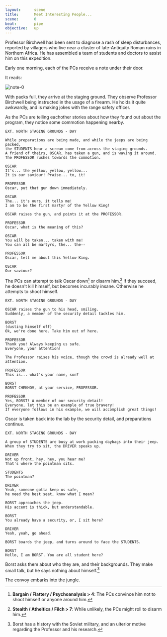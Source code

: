 ```yaml
---
layout:      scene
title:       Meet Interesting People...
scene:       0
beat:        pipe
objective:   up
---
```



Professor Birchwell has been sent to diagnose a rash of sleep disturbances,
reported by villagers who live near a cluster of late-Antiquity Roman ruins in Northern Africa.
He has assembled a team of students and doctors to assist him on this expedition.

Early one morning, each of the PCs receive a note under their door.

It reads:

![note-0]({{site.baseurl}}/assets/birchwell-note-0.png)

With packs full, they arrive at the staging ground.
They observe Professor Birchwell being instructed in the usage of a firearm.
He holds it quite awkwardly, and is making jokes with the range safety officer.

As the PCs are telling eachother stories about how they found out about the program,
they notice some commotion happening nearby.

~~~
EXT. NORTH STAGING GROUNDS - DAY

While preparations are being made, and while the jeeps are being packed,
the STUDENTS hear a scream come from across the staging grounds.
A friend of theirs, OSCAR, has taken a gun, and is waving it around.
The PROFESSOR rushes towards the commotion.

OSCAR
It's... the yellow, yellow, yellow...
It is our saviour! Praise... to, it!

PROFESSOR
Oscar, put that gun down immediately.

OSCAR
The... it's ours, it tells me!
I am to be the first martyr of the Yellow King!

OSCAR raises the gun, and points it at the PROFESSOR.

PROFESSOR
Oscar, what is the meaning of this?

OSCAR
You will be taken... taken with me!
You can all be martyrs, the... the--

PROFESSOR
Oscar, tell me about this Yellow King.

OSCAR
Our saviour?
~~~


The PCs can attempt to talk Oscar down[^talk] or disarm him.[^disarm]
If they succeed, he doesn't kill himself, but becomes incurably insane.
Otherwise he attempts to shoot himself.


~~~
EXT. NORTH STAGING GROUNDS - DAY

OSCAR raises the gun to his head, smiling.
Suddenly, a member of the security detail tackles him.

BORST
(dusting himself off)
Ok, we're done here. Take him out of here.

PROFESSOR
Thank you! Always keeping us safe.
Everyone, your attention!

The Professor raises his voice, though the crowd is already well at attention.

PROFESSOR
This is... what's your name, son?

BORST
BORST CHEKHOV, at your service, PROFESSOR.

PROFESSOR
Yes, BORST! A member of our security detail!
Everyone, let this be an example of true bravery!
If everyone follows in his example, we will accomplish great things!
~~~


Oscar is taken back into the lab by the security detail, and preparations continue.


~~~
EXT. NORTH STAGING GROUNDS - DAY

A group of STUDENTS are busy at work packing daybags into their jeep.
When they try to sit, the DRIVER speaks up.

DRIVER
Not up front, hey, hey, you hear me?
That's where the pointman sits.

STUDENTS
The pointman?

DRIVER
Yeah, someone gotta keep us safe,
he need the best seat, know what I mean?

BORST approaches the jeep.
His accent is thick, but understandable.

BORST
You already have a security, or, I sit here?

DRIVER
Yeah, yeah, go ahead.

BORST boards the jeep, and turns around to face the STUDENTS.

BORST
Hello, I am BORST. You are all student here?
~~~

Borst asks them about who they are, and their backgrounds.
They make small talk, but he says nothing about himself.[^jeep]

The convoy embarks into the jungle.


[^talk]:
	**Bargain / Flattery / Psychoanalysis > 4**:
	The PCs convince him not to shoot himself or anyone around him.

[^disarm]:
	**Stealth / Atheltics / Filch > 7**:
	While unlikely, the PCs might roll to disarm him.

[^jeep]:
	Borst has a history with the Soviet military,
	and an ulterior motive regarding the Professor and his research.


















